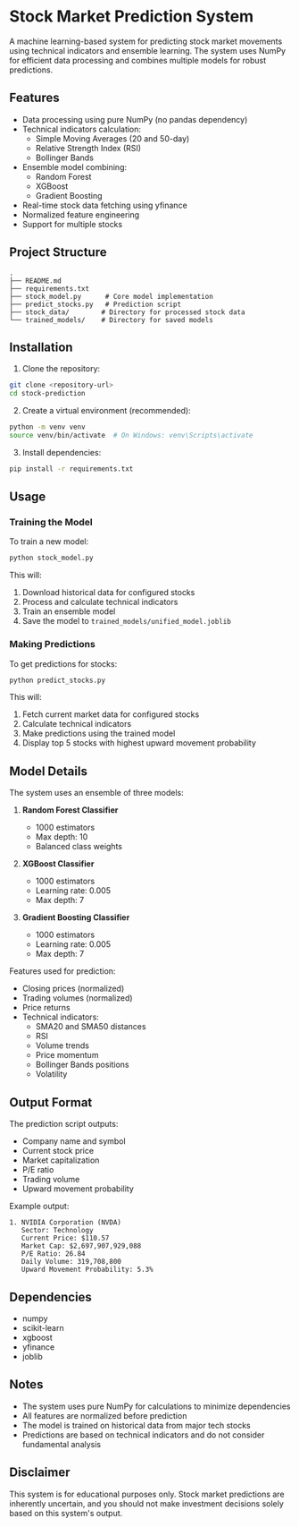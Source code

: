 # Stock Market Prediction System

A machine learning-based system for predicting stock market movements using technical indicators and ensemble learning. The system uses NumPy for efficient data processing and combines multiple models for robust predictions.

## Features

- Data processing using pure NumPy (no pandas dependency)
- Technical indicators calculation:
  - Simple Moving Averages (20 and 50-day)
  - Relative Strength Index (RSI)
  - Bollinger Bands
- Ensemble model combining:
  - Random Forest
  - XGBoost
  - Gradient Boosting
- Real-time stock data fetching using yfinance
- Normalized feature engineering
- Support for multiple stocks

## Project Structure

```
.
├── README.md
├── requirements.txt
├── stock_model.py      # Core model implementation
├── predict_stocks.py   # Prediction script
├── stock_data/        # Directory for processed stock data
└── trained_models/    # Directory for saved models
```

## Installation

1. Clone the repository:
```bash
git clone <repository-url>
cd stock-prediction
```

2. Create a virtual environment (recommended):
```bash
python -m venv venv
source venv/bin/activate  # On Windows: venv\Scripts\activate
```

3. Install dependencies:
```bash
pip install -r requirements.txt
```

## Usage

### Training the Model

To train a new model:

```bash
python stock_model.py
```

This will:
1. Download historical data for configured stocks
2. Process and calculate technical indicators
3. Train an ensemble model
4. Save the model to `trained_models/unified_model.joblib`

### Making Predictions

To get predictions for stocks:

```bash
python predict_stocks.py
```

This will:
1. Fetch current market data for configured stocks
2. Calculate technical indicators
3. Make predictions using the trained model
4. Display top 5 stocks with highest upward movement probability

## Model Details

The system uses an ensemble of three models:

1. **Random Forest Classifier**
   - 1000 estimators
   - Max depth: 10
   - Balanced class weights

2. **XGBoost Classifier**
   - 1000 estimators
   - Learning rate: 0.005
   - Max depth: 7

3. **Gradient Boosting Classifier**
   - 1000 estimators
   - Learning rate: 0.005
   - Max depth: 7

Features used for prediction:
- Closing prices (normalized)
- Trading volumes (normalized)
- Price returns
- Technical indicators:
  - SMA20 and SMA50 distances
  - RSI
  - Volume trends
  - Price momentum
  - Bollinger Bands positions
  - Volatility

## Output Format

The prediction script outputs:
- Company name and symbol
- Current stock price
- Market capitalization
- P/E ratio
- Trading volume
- Upward movement probability

Example output:
```
1. NVIDIA Corporation (NVDA)
   Sector: Technology
   Current Price: $110.57
   Market Cap: $2,697,907,929,088
   P/E Ratio: 26.84
   Daily Volume: 319,708,800
   Upward Movement Probability: 5.3%
```

## Dependencies

- numpy
- scikit-learn
- xgboost
- yfinance
- joblib

## Notes

- The system uses pure NumPy for calculations to minimize dependencies
- All features are normalized before prediction
- The model is trained on historical data from major tech stocks
- Predictions are based on technical indicators and do not consider fundamental analysis

## Disclaimer

This system is for educational purposes only. Stock market predictions are inherently uncertain, and you should not make investment decisions solely based on this system's output.

